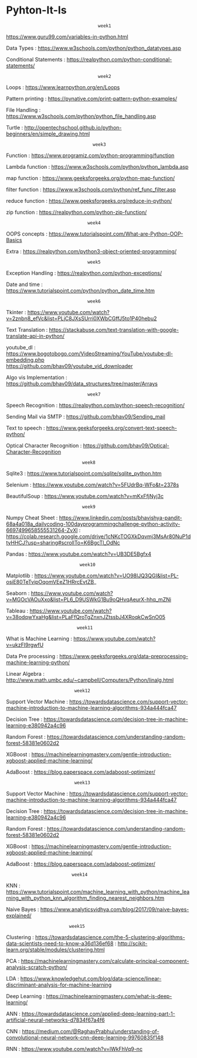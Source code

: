 # Pyhton-It-Is
                                       week1

https://www.guru99.com/variables-in-python.html

Data Types : https://www.w3schools.com/python/python_datatypes.asp

Conditional Statements : https://realpython.com/python-conditional-statements/

                                       week2

Loops : https://www.learnpython.org/en/Loops

Pattern printing : https://pynative.com/print-pattern-python-examples/

File Handling : https://www.w3schools.com/python/python_file_handling.asp

Turtle : http://opentechschool.github.io/python-beginners/en/simple_drawing.html

                                     week3

Function : https://www.programiz.com/python-programming/function

Lambda function : https://www.w3schools.com/python/python_lambda.asp

map function : https://www.geeksforgeeks.org/python-map-function/

filter function : https://www.w3schools.com/python/ref_func_filter.asp

reduce function : https://www.geeksforgeeks.org/reduce-in-python/

zip function : https://realpython.com/python-zip-function/
                    
                                   week4
OOPS concepts : https://www.tutorialspoint.com/What-are-Python-OOP-Basics

Extra : https://realpython.com/python3-object-oriented-programming/

                                   week5

Exception Handling : https://realpython.com/python-exceptions/

Date and time : https://www.tutorialspoint.com/python/python_date_time.htm

                                   week6

Tkinter : https://www.youtube.com/watch?v=2znbn8_efVc&list=PLjC8JXsSUrri0XWbCGffJ5to1P40hebu2

Text Translation : https://stackabuse.com/text-translation-with-google-translate-api-in-python/

youtube_dl : https://www.bogotobogo.com/VideoStreaming/YouTube/youtube-dl-embedding.php   
             https://github.com/bhav09/youtube_vid_downloader

Algo vis Implementation : https://github.com/bhav09/data_structures/tree/master/Arrays

                                   week7

Speech Recognition : https://realpython.com/python-speech-recognition/

Sending Mail via SMTP : https://github.com/bhav09/Sending_mail

Text to speech : https://www.geeksforgeeks.org/convert-text-speech-python/

Optical Character Recognition : https://github.com/bhav09/Optical-Character-Recognition

                                 week8

Sqlite3 : https://www.tutorialspoint.com/sqlite/sqlite_python.htm

Selenium : https://www.youtube.com/watch?v=5FUdrBq-WFo&t=2378s

BeautifulSoup : https://www.youtube.com/watch?v=mKxFfjNyj3c

                                 week9

Numpy Cheat Sheet : https://www.linkedin.com/posts/bhavishya-pandit-68a4a018a_dailycoding-100dayprogrammingchallenge-python-activity-6697499658555531264-ZvXl
                  : https://colab.research.google.com/drive/1cNKcTOGXkDqvmj3MsAr80NuP1dtyHHCJ?usp=sharing#scrollTo=K6BgcTl_OdNc
                  
Pandas : https://www.youtube.com/watch?v=UB3DE5Bgfx4  

                                week10

Matplotlib : https://www.youtube.com/watch?v=UO98lJQ3QGI&list=PL-osiE80TeTvipOqomVEeZ1HRrcEvtZB_

Seaborn : https://www.youtube.com/watch?v=MGOcVAOuXxo&list=PL6_D9USWkG1Bu9oQHvqAeurX-hhq_mZNi

Tableau : https://www.youtube.com/watch?v=38odqwYxaHg&list=PLaFfQroTgZnxnJZtssbJ4XRoqkCwSnO05

                               week11

What is Machine Learning : https://www.youtube.com/watch?v=ukzFI9rgwfU

Data Pre processing : https://www.geeksforgeeks.org/data-preprocessing-machine-learning-python/

Linear Algebra : http://www.math.umbc.edu/~campbell/Computers/Python/linalg.html

                              week12

Support Vector Machine : https://towardsdatascience.com/support-vector-machine-introduction-to-machine-learning-algorithms-934a444fca47

Decision Tree : https://towardsdatascience.com/decision-tree-in-machine-learning-e380942a4c96

Random Forest : https://towardsdatascience.com/understanding-random-forest-58381e0602d2

XGBoost : https://machinelearningmastery.com/gentle-introduction-xgboost-applied-machine-learning/

AdaBoost : https://blog.paperspace.com/adaboost-optimizer/

                              week13

Support Vector Machine : https://towardsdatascience.com/support-vector-machine-introduction-to-machine-learning-algorithms-934a444fca47

Decision Tree : https://towardsdatascience.com/decision-tree-in-machine-learning-e380942a4c96

Random Forest : https://towardsdatascience.com/understanding-random-forest-58381e0602d2

XGBoost : https://machinelearningmastery.com/gentle-introduction-xgboost-applied-machine-learning/

AdaBoost : https://blog.paperspace.com/adaboost-optimizer/

                             week14

KNN : https://www.tutorialspoint.com/machine_learning_with_python/machine_learning_with_python_knn_algorithm_finding_nearest_neighbors.htm

Naive Bayes : https://www.analyticsvidhya.com/blog/2017/09/naive-bayes-explained/

                            week15
Clustering : https://towardsdatascience.com/the-5-clustering-algorithms-data-scientists-need-to-know-a36d136ef68
           : http://scikit-learn.org/stable/modules/clustering.html

PCA : https://machinelearningmastery.com/calculate-principal-component-analysis-scratch-python/

LDA : https://www.knowledgehut.com/blog/data-science/linear-discriminant-analysis-for-machine-learning

Deep Learning : https://machinelearningmastery.com/what-is-deep-learning/

ANN : https://towardsdatascience.com/applied-deep-learning-part-1-artificial-neural-networks-d7834f67a4f6

CNN : https://medium.com/@RaghavPrabhu/understanding-of-convolutional-neural-network-cnn-deep-learning-99760835f148

RNN : https://www.youtube.com/watch?v=lWkFhVq9-nc
